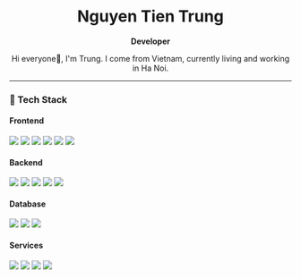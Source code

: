 <h1 align="center">Nguyen Tien Trung</h1>
<p align="center">
  <strong>Developer</strong>
</p>

<p align="center">
  Hi everyone👋, I'm Trung. I come from Vietnam, currently living and working in Ha Noi.


---

### 🌟 Tech Stack

#### Frontend
<p>
  <img src="https://img.shields.io/badge/React-%2320232a.svg?style=flat&logo=react&logoColor=%2361DAFB" />
  <img src="https://img.shields.io/badge/TypeScript-%23007ACC.svg?style=flat&logo=typescript&logoColor=white" />
  <img src="https://img.shields.io/badge/JavaScript-%23F7DF1E.svg?style=flat&logo=javascript&logoColor=black" />
  <img src="https://img.shields.io/badge/HTML5-%23E34F26.svg?style=flat&logo=html5&logoColor=white" />
  <img src="https://img.shields.io/badge/CSS3-%231572B6.svg?style=flat&logo=css3&logoColor=white" />
  <img src="https://img.shields.io/badge/Angular-%23DD0031.svg?style=flat&logo=angular&logoColor=white" />
</p>

#### Backend
<p>
  <img src="https://img.shields.io/badge/Node.js-%23339933.svg?style=flat&logo=node.js&logoColor=white" />
  <img src="https://img.shields.io/badge/Python-%233776AB.svg?style=flat&logo=python&logoColor=white" />
  <img src="https://img.shields.io/badge/C%23-%23239120.svg?style=flat&logo=c-sharp&logoColor=white" />
  <img src="https://img.shields.io/badge/.NET-%235C2D91.svg?style=flat&logo=.net&logoColor=white" />
  <img src="https://img.shields.io/badge/Java-%23ED8B00.svg?style=flat&logo=java&logoColor=white" />
</p>

#### Database
<p>
  <img src="https://img.shields.io/badge/Microsoft%20SQL%20Server-%23CC2927.svg?style=flat&logo=microsoft-sql-server&logoColor=white" />
  <img src="https://img.shields.io/badge/MySQL-%234479A1.svg?style=flat&logo=mysql&logoColor=white" />
  <img src="https://img.shields.io/badge/Oracle-%23F80000.svg?style=flat&logo=oracle&logoColor=white" />
</p>

#### Services
<p>
  <img src="https://img.shields.io/badge/Amazon%20AWS-%23FF9900.svg?style=flat&logo=amazon-aws&logoColor=white" />
  <img src="https://img.shields.io/badge/GitHub-%23181717.svg?style=flat&logo=github&logoColor=white" />
  <img src="https://img.shields.io/badge/GitLab-%23FC6D26.svg?style=flat&logo=gitlab&logoColor=white" />
  <img src="https://img.shields.io/badge/Firebase-%23FFCA28.svg?style=flat&logo=firebase&logoColor=black" />
</p>
